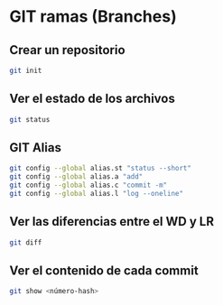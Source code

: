 # GIT ramas (Branches)

## Crear un repositorio 

```sh
git init
```

## Ver el estado de los archivos

```sh
git status
```

## GIT Alias

```sh
git config --global alias.st "status --short"
git config --global alias.a "add"
git config --global alias.c "commit -m"
git config --global alias.l "log --oneline"
```

## Ver las diferencias entre el WD y LR 

```sh
git diff
```

## Ver el contenido de cada commit

```sh
git show <número-hash>
```